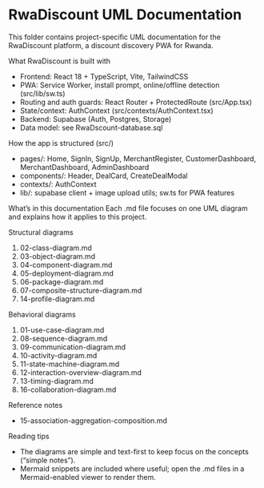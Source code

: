 # RwaDiscount UML Documentation

This folder contains project-specific UML documentation for the RwaDiscount platform, a discount discovery PWA for Rwanda.

What RwaDiscount is built with
- Frontend: React 18 + TypeScript, Vite, TailwindCSS
- PWA: Service Worker, install prompt, online/offline detection (src/lib/sw.ts)
- Routing and auth guards: React Router + ProtectedRoute (src/App.tsx)
- State/context: AuthContext (src/contexts/AuthContext.tsx)
- Backend: Supabase (Auth, Postgres, Storage)
- Data model: see RwaDscount-database.sql

How the app is structured (src/)
- pages/: Home, SignIn, SignUp, MerchantRegister, CustomerDashboard, MerchantDashboard, AdminDashboard
- components/: Header, DealCard, CreateDealModal
- contexts/: AuthContext
- lib/: supabase client + image upload utils; sw.ts for PWA features

What’s in this documentation
Each .md file focuses on one UML diagram and explains how it applies to this project.

Structural diagrams
1. 02-class-diagram.md
2. 03-object-diagram.md
3. 04-component-diagram.md
4. 05-deployment-diagram.md
5. 06-package-diagram.md
6. 07-composite-structure-diagram.md
7. 14-profile-diagram.md

Behavioral diagrams
1. 01-use-case-diagram.md
2. 08-sequence-diagram.md
3. 09-communication-diagram.md
4. 10-activity-diagram.md
5. 11-state-machine-diagram.md
6. 12-interaction-overview-diagram.md
7. 13-timing-diagram.md
8. 16-collaboration-diagram.md

Reference notes
- 15-association-aggregation-composition.md

Reading tips
- The diagrams are simple and text-first to keep focus on the concepts (“simple notes”).
- Mermaid snippets are included where useful; open the .md files in a Mermaid-enabled viewer to render them.
